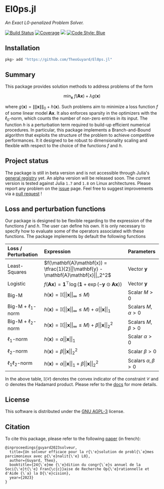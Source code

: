 # El0ps.jl

*An Exact L0-penalized Problem Solver.*

[![Build Status](https://github.com/TheoGuyard/El0ps.jl/workflows/CI/badge.svg)](https://github.com//TheoGuyard/El0ps.jl/actions)
[![Coverage](https://codecov.io/gh/TheoGuyard/El0ps.jl/branch/master/graph/badge.svg)](https://codecov.io/gh/TheoGuyard/El0ps.jl)
[![](https://img.shields.io/badge/docs-dev-blue.svg)](https://theoguyard.github.io/El0ps.jl/dev)
[![Code Style: Blue](https://img.shields.io/badge/code%20style-blue-4495d1.svg)](https://github.com/invenia/BlueStyle)

## Installation

```julia
pkg> add "https://github.com/TheoGuyard/El0ps.jl"
```

## Summary

This package provides solution methods to address problems of the form

$$\min_{\mathbf{x}} \ f(\mathbf{A}\mathbf{x}) + \lambda g(\mathbf{x})$$

where $g(\mathbf{x}) = \|\|\mathbf{x}\|\|_0 + h(\mathbf{x})$.
Such problems aim to minimize a loss function $f$ of some linear model $\mathbf{Ax}$.
It also enforces sparsity in the optimizers with the $\ell_0$-norm, which counts the number of non-zero entries in its input.
The function $h$ is a perturbation term required to build-up efficient numerical procedures.
In particular, this package implements a Branch-and-Bound algorithm that exploits the structure of the problem to achieve competitive performances.
It it designed to be robust to dimensionality scaling and flexible with respect to the choice of the functions $f$ and $h$.

## Project status

The package is still in beta version and is not accessible through Julia's [general registry](https://github.com/JuliaRegistries/General) yet.
An alpha version will be released soon.
The current version is tested against Julia `1.7` and `1.8` on Linux architectures.
Please report any problem on the [issue](https://github.com/TheoGuyard/El0ps.jl/issues) page.
Feel free to suggest improvements via a [pull request](https://github.com/TheoGuyard/El0ps.jl/pulls) !

## Loss and perturbation functions

Our package is designed to be flexible regarding to the expression of the functions $f$ and $h$.
The user can define his own.
It is only necessary to specify how to evaluate some of the operators associated with these functions.
The package implements by default the following functions

| Loss / Perturbation        | Expression | Parameters
|:--------------|:-----|:---|
| Least-Squares |  $f(\mathbf{A}\mathbf{x}) = \tfrac{1}{2}\|\|\mathbf{y} - \mathbf{A}\mathbf{x}\|\|_2^2$ | Vector $\mathbf{y}$ |
| Logistic      |  $f(\mathbf{A}\mathbf{x}) = \mathbf{1}^{\top}\log(\mathbf{1} + \exp(-\mathbf{y}\odot\mathbf{A}\mathbf{x}))$ | Vector $\mathbf{y}$ |
| Big-M |  $h(\mathbf{x}) = \mathbb{I}(\|\|\mathbf{x}\|\|_{\infty} \leq M)$ | Scalar $M > 0$ |
| Big-M + $\ell_1$-norm      |  $h(\mathbf{x}) = \mathbb{I}(\|\|\mathbf{x}\|\|_{\infty} \leq M) + \alpha\|\|\mathbf{x}\|\|_1$ | Scalars $M,\alpha > 0$ |
| Big-M + $\ell_2$-norm      |  $h(\mathbf{x}) = \mathbb{I}(\|\|\mathbf{x}\|\|_{\infty} \leq M) + \beta\|\|\mathbf{x}\|\|_2^2$ | Scalars $M,\beta > 0$ |
| $\ell_1$-norm      |  $h(\mathbf{x}) = \alpha\|\|\mathbf{x}\|\|_1$ | Scalar $\alpha > 0$ |
| $\ell_2$-norm      |  $h(\mathbf{x}) = \beta\|\|\mathbf{x}\|\|_2^2$ | Scalar $\beta > 0$ |
| $\ell_1\ell_2$-norm      |  $h(\mathbf{x}) = \alpha\|\|\mathbf{x}\|\|_1 + \beta\|\|\mathbf{x}\|\|_2^2$ | Scalars $\alpha,\beta > 0$ |

In the above table, $\mathbb{I}(\mathcal{C})$ denotes the convex indicator of the constraint $\mathcal{C}$ and $\odot$ denotes the Hadamard product.
Please refer to the [docs](https://theoguyard.github.io/El0ps.jl/dev) for more details.

## License

This software is distributed under the [GNU AGPL-3](https://www.gnu.org/licenses/agpl-3.0.en.html) license.

## Citation

To cite this package, please refer to the following [paper](https://hal.science/hal-03960204/document) (in french):

```{bibtex}
@inproceedings{guyard2023solveur,
  title={Un solveur efficace pour la r{\'e}solution de probl{\`e}mes parcimonieux avec p{\'e}nalit{\'e} L0},
  author={Guyard, Theo},
  booktitle={24{\`e}me {\'e}dition du congr{\`e}s annuel de la Soci{\'e}t{\'e} Fran{\c{c}}aise de Recherche Op{\'e}rationnelle et d'Aide {\`a} la D{\'e}cision},
  year={2023}
}
```
